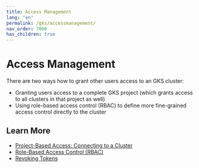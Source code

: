 ```yaml
---
title: Access Management
lang: "en"
permalink: /gks/accessmanagement/
nav_order: 7000
has_children: true
---
```

# Access Management

There are two ways how to grant other users access to an GKS cluster:

* Granting users access to a complete GKS project (which grants access to all clusters in that project as well)
* Using role-based access control (RBAC) to define more fine-grained access control directly to the cluster

## Learn More

* [Project-Based Access: Connecting to a Cluster](/gks/accessmanagement/connectingtoacluster/)
* [Role-Based Access Control (RBAC)](/gks/accessmanagement/usingrbac/)
* [Revoking Tokens](/gks/accessmanagement/revokingtoken)
